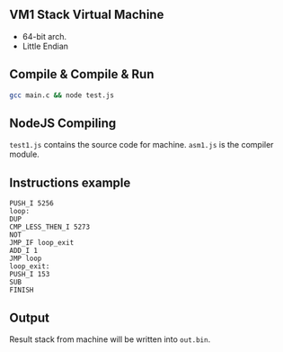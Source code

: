 ## VM1 Stack Virtual Machine

- 64-bit arch.
- Little Endian

## Compile & Compile & Run

```sh
gcc main.c && node test.js
```

## NodeJS Compiling

`test1.js` contains the source code for machine. `asm1.js` is the compiler module.

## Instructions example

```
PUSH_I 5256
loop:
DUP
CMP_LESS_THEN_I 5273
NOT
JMP_IF loop_exit
ADD_I 1
JMP loop
loop_exit:
PUSH_I 153
SUB
FINISH
```

## Output

Result stack from machine will be written into `out.bin`.